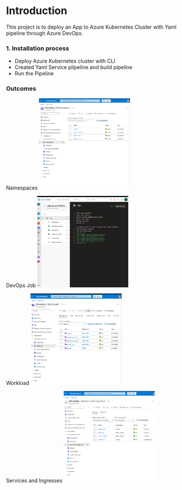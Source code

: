 # Introduction 
This project is to deploy an App to Azure Kubernetes Cluster with Yaml pipeline through Azure DevOps.

### 1.	Installation process
- Deploy Azure Kubernetes cluster with CLI
- Created Yaml Service pilpeline and build pipeline
- Run the Pipeline

### Outcomes
Namespaces
<img src="https://github.com/oluwarotimiyinka/Azure-Kubernetes-Deploy-Pipeline/blob/main/Namespaces.png" alt="Namespaces" width="250" height="250">

DevOps Job
<img src="https://github.com/oluwarotimiyinka/Azure-Kubernetes-Deploy-Pipeline/blob/main/DevOps_Job.png" alt="DevOps Job Outcome" width="250" height="250">

Workload
<img src="https://github.com/oluwarotimiyinka/Azure-Kubernetes-Deploy-Pipeline/blob/main/Workloads.png" alt="Workloads" width="250" height="250">

Services and Ingresses
<img src="https://github.com/oluwarotimiyinka/Azure-Kubernetes-Deploy-Pipeline/blob/main/Services%20and%20Ingresses.png" alt="Workloads" width="250" height="250">

